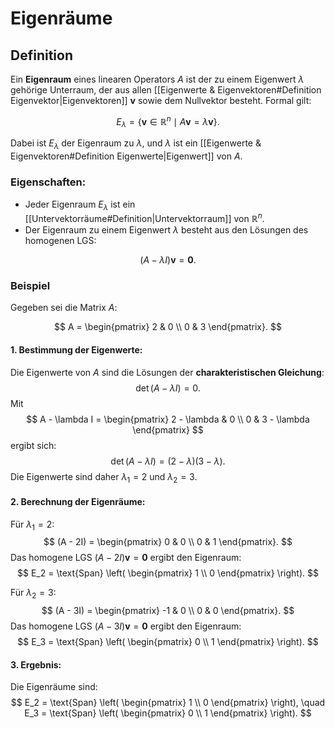 # Eigenräume
## Definition
Ein **Eigenraum** eines linearen Operators $A$ ist der zu einem Eigenwert $\lambda$ gehörige Unterraum, der aus allen [[Eigenwerte & Eigenvektoren#Definition Eigenvektor|Eigenvektoren]] $\mathbf{v}$ sowie dem Nullvektor besteht. Formal gilt:

$$
E_\lambda = \{ \mathbf{v} \in \mathbb{R}^n \mid A \mathbf{v} = \lambda \mathbf{v} \}.
$$

Dabei ist $E_\lambda$ der Eigenraum zu $\lambda$, und $\lambda$ ist ein [[Eigenwerte & Eigenvektoren#Definition Eigenwerte|Eigenwert]] von $A$.

### Eigenschaften:
- Jeder Eigenraum $E_\lambda$ ist ein [[Untervektorräume#Definition|Untervektorraum]] von $\mathbb{R}^n$.
- Der Eigenraum zu einem Eigenwert $\lambda$ besteht aus den Lösungen des homogenen LGS:

$$
(A - \lambda I) \mathbf{v} = \mathbf{0}.
$$
### Beispiel

Gegeben sei die Matrix $A$:

$$
A = \begin{pmatrix} 2 & 0 \\ 0 & 3 \end{pmatrix}.
$$

#### 1. Bestimmung der Eigenwerte:
Die Eigenwerte von $A$ sind die Lösungen der **charakteristischen Gleichung**:
$$
\det(A - \lambda I) = 0.
$$
Mit 
$$
A - \lambda I = \begin{pmatrix} 2 - \lambda & 0 \\ 0 & 3 - \lambda \end{pmatrix}
$$ 
ergibt sich:
$$
\det(A - \lambda I) = (2 - \lambda)(3 - \lambda).
$$
Die Eigenwerte sind daher $\lambda_1 = 2$ und $\lambda_2 = 3$.

#### 2. Berechnung der Eigenräume:

Für $\lambda_1 = 2$:
$$
(A - 2I) = \begin{pmatrix} 0 & 0 \\ 0 & 1 \end{pmatrix}.
$$
Das homogene LGS $(A - 2I)\mathbf{v} = \mathbf{0}$ ergibt den Eigenraum:
$$
E_2 = \text{Span} \left( \begin{pmatrix} 1 \\ 0 \end{pmatrix} \right).
$$

Für $\lambda_2 = 3$:
$$
(A - 3I) = \begin{pmatrix} -1 & 0 \\ 0 & 0 \end{pmatrix}.
$$
Das homogene LGS $(A - 3I)\mathbf{v} = \mathbf{0}$ ergibt den Eigenraum:
$$
E_3 = \text{Span} \left( \begin{pmatrix} 0 \\ 1 \end{pmatrix} \right).
$$

#### 3. Ergebnis:
Die Eigenräume sind:
$$
E_2 = \text{Span} \left( \begin{pmatrix} 1 \\ 0 \end{pmatrix} \right), \quad 
E_3 = \text{Span} \left( \begin{pmatrix} 0 \\ 1 \end{pmatrix} \right).
$$
